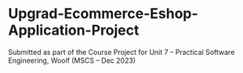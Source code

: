 # Upgrad-Ecommerce-Eshop-Application-Project
Submitted as part of the Course Project for Unit 7 – Practical Software Engineering, Woolf (MSCS – Dec 2023)
